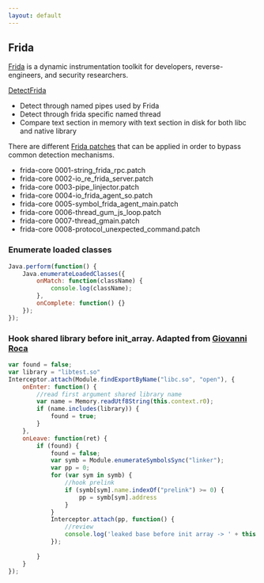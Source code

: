 ```yaml
---
layout: default
---
```


## Frida 

[Frida](https://frida.re/) is a dynamic instrumentation toolkit for developers, reverse-engineers, and security researchers.

[DetectFrida](https://github.com/darvincisec/DetectFrida)
* Detect through named pipes used by Frida
* Detect through frida specific named thread
* Compare text section in memory with text section in disk for both libc and native library

There are different [Frida patches](https://github.com/AAAA-Project/Patchs/tree/master/strongR-frida/frida-core) that can be applied in order to bypass common detection mechanisms.

* frida-core	0001-string_frida_rpc.patch
* frida-core	0002-io_re_frida_server.patch
* frida-core	0003-pipe_linjector.patch
* frida-core	0004-io_frida_agent_so.patch
* frida-core	0005-symbol_frida_agent_main.patch
* frida-core	0006-thread_gum_js_loop.patch
* frida-core	0007-thread_gmain.patch
* frida-core	0008-protocol_unexpected_command.patch

### Enumerate loaded classes

```js
Java.perform(function() {
    Java.enumerateLoadedClasses({
        onMatch: function(className) {
            console.log(className);
        },
        onComplete: function() {}
    });
});
```

### Hook shared library before init_array. Adapted from [Giovanni Roca](http://www.giovanni-rocca.com/giving-yourself-a-window-to-debug-a-shared-library-before-dt_init-with-frida-on-android/)

```js
var found = false;
var library = "libtest.so"
Interceptor.attach(Module.findExportByName("libc.so", "open"), {
    onEnter: function() {
        //read first argument shared library name
        var name = Memory.readUtf8String(this.context.r0);
        if (name.includes(library)) {
            found = true;
        }
    }, 
    onLeave: function(ret) {
        if (found) {
            found = false;
            var symb = Module.enumerateSymbolsSync("linker");
            var pp = 0;
            for (var sym in symb) {
                //hook prelink
                if (symb[sym].name.indexOf("prelink") >= 0) {
                    pp = symb[sym].address
                }
            }
            Interceptor.attach(pp, function() {
                //review
                console.log('leaked base before init array -> ' + this.context.r1.sub(0x34));
            });
            
        }            
    }
});
```